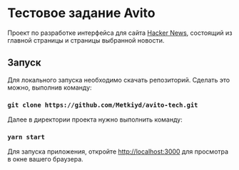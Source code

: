 # Тестовое задание Avito

Проект по разработке интерфейса для сайта [Hacker News](https://news.ycombinator.com/news), 
состоящий из главной страницы и страницы выбранной новости.

## Запуск

Для локального запуска необходимо скачать репозиторий.
Сделать это можно, выполнив команду: 

### `git clone https://github.com/Metkiyd/avito-tech.git`

Далее в директории проекта нужно выполнить команду:

### `yarn start`

Для запуска приложения, откройте [http://localhost:3000](http://localhost:3000) для просмотра в окне вашего браузера.

